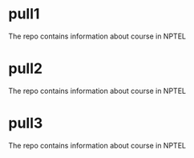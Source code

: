 # pull1
The repo contains information about course in NPTEL
# pull2
The repo contains information about course in NPTEL
# pull3
The repo contains information about course in NPTEL
